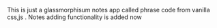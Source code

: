
This is just a glassmorphisum notes app called phrase code from vanilla css,js . Notes adding functionality is added now 
